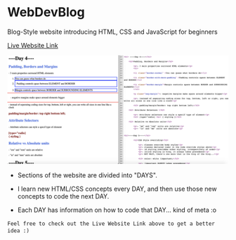 # WebDevBlog


Blog-Style website introducing HTML, CSS and JavaScript for beginners

[Live Website Link](https://zaeyyd.github.io/WebDevBlogSC)

<img src="webDevBlog.png"/>

* Sections of the website are divided into "DAYS". 

* I learn new HTML/CSS concepts every DAY, and then use those new concepts to code the next DAY. 

* Each DAY has information on how to code that DAY... kind of meta :o 

```
Feel free to check out the Live Website Link above to get a better idea :)
```



